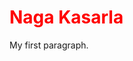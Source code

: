 <html>
<body>

<h1 style="color:red;"> Naga Kasarla</h1>
<p>My first paragraph.</p>

</body>
</html>
